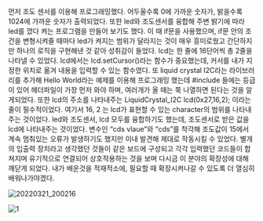 먼저 조도 센서를 이용해 프로그래밍했다. 어두울수록 0에 가까운 숫자가, 밝을수록 1024에 가까운 숫자가 출력되었다. 
또한 led와 조도센서를 융합해 주변 밝기에 따라 led를 껐다 켜는 프로그램을 만들어 보기도 했다. 
이 때 if문을 사용했으며, if문 안의 조건을 변형시켜줄 때마다 led가 켜지는 범위가 달라지는 것이 매우 흥미로웠고 간단하지만 하나의 로직을 구현해낸 것 같아 성취감이 들었다.
lcd는 한 줄에 16단어씩 총 2줄을 나타낼 수 있었다.
lcd에서는 lcd.setCursor()라는 함수가 중요했는데, 커서를 내가 지정한 위치로 옮겨 내용을 입력할 수 있는 함수였다. 
또 liquid crystal I2C라는 라이브러리를 추가해 Hello World라는 예제를 이용해 프로그래밍 했는데 #include 들에는 등급이 있어 헤더파일이 가장 먼저 와야 하며, 여러개가 올 때는 쭉 나열하면 된다는 것을 알게되었다.
또한 lcd의 주소를 나타내주는 LiquidCrystal_I2C lcd(0x27,16,2); 이라는 줄이 필수적이었다.
여기서 16, 2 는 lcd가 표현할 수 있는 character의 범위를 나타내주는 것이었다. 
led와 조도센서, lcd 모두를 융합하기도 했는데, 조도센서로 받은 값을 lcd에 나타내주는 것이었다.
변수인 “cds vlaue”와 “cds”를 착각해 조도값이 15에서 계속 멈춰있는 오류가 발생하기도 했지만 이내 발견해 제대로 작동시킬 수 있었다. 
별개의 입출력 장치라고 생각했던 것들이 같은 보드에 구성되고 각각 입력했던 코드들이 합쳐지며 유기적으로 연결되어 상호작용하는 것을 보며 다시금 이 분야의 확장성에 대해 깨닫게 되었다. 내가 배운것을 적재적소에, 필요할 때 확장시켜나갈 수 있도록 더 열심히 배워나가야겠다. 

![20220321_200216](https://user-images.githubusercontent.com/76214070/167424904-ff8a91a5-d0a9-4ae2-96d5-90ec2ae04f1f.jpg)

![1](https://user-images.githubusercontent.com/76214070/173283483-56ff0d8f-915d-411b-bc74-b866e74d49c4.PNG)
